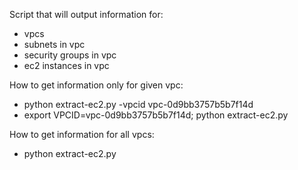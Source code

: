 Script that will output information for:
*   vpcs
*   subnets in vpc
*   security groups in vpc
*   ec2 instances in vpc

How to get information only for given vpc:
*   python extract-ec2.py -vpcid vpc-0d9bb3757b5b7f14d
*   export VPCID=vpc-0d9bb3757b5b7f14d; python extract-ec2.py

How to get information for all vpcs:
*   python extract-ec2.py